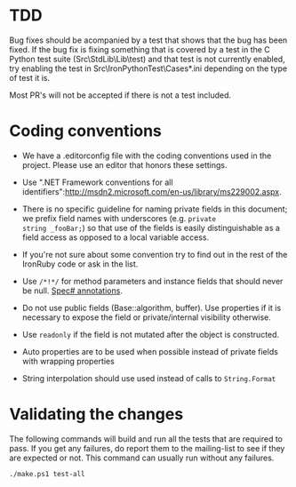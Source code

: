 # TDD

Bug fixes should be acompanied by a test that shows that the bug has been fixed. If the bug fix is fixing something that is covered by a test in the C Python test suite (Src\StdLib\Lib\test) and that test is not currently enabled, try enabling the test in Src\IronPythonTest\Cases\*.ini depending on the type of test it is. 

Most PR's will not be accepted if there is not a test included.

# Coding conventions

 * We have a .editorconfig file with the coding conventions used in the project. Please use an editor that honors these settings.

 * Use ".NET Framework conventions for all identifiers":http://msdn2.microsoft.com/en-us/library/ms229002.aspx.
  * There is no specific guideline for naming private fields in this document; we prefix field names with underscores (e.g. <code>private string _fooBar;</code>) so that use of the fields is easily distinguishable as a field access as opposed to a local variable access. 
  * If you're not sure about some convention try to find out in the rest of the IronRuby code or ask in the list.

 * Use `/*!*/` for method parameters and instance fields that should never be null. [Spec# annotations](http://research.microsoft.com/specsharp).

 * Do not use public fields (Base::algorithm, buffer). Use properties if it is necessary to expose the field or private/internal visibility otherwise.

 * Use `readonly` if the field is not mutated after the object is constructed.

 * Auto properties are to be used when possible instead of private fields with wrapping properties

 * String interpolation should use used instead of calls to `String.Format`

# Validating the changes

The following commands will build and run all the tests that are required to pass. If you get any failures, do report them to the mailing-list to see if they are expected or not. This command can usually run without any failures.

```
./make.ps1 test-all
```